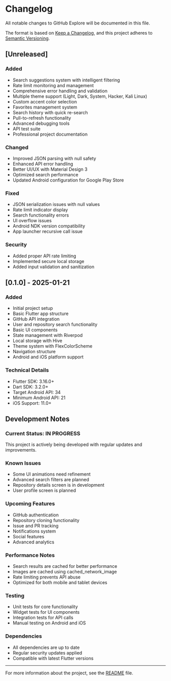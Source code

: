 # Changelog

All notable changes to GitHub Explore will be documented in this file.

The format is based on [Keep a Changelog](https://keepachangelog.com/en/1.0.0/),
and this project adheres to [Semantic Versioning](https://semver.org/spec/v2.0.0.html).

## [Unreleased]

### Added
- Search suggestions system with intelligent filtering
- Rate limit monitoring and management
- Comprehensive error handling and validation
- Multiple theme support (Light, Dark, System, Hacker, Kali Linux)
- Custom accent color selection
- Favorites management system
- Search history with quick re-search
- Pull-to-refresh functionality
- Advanced debugging tools
- API test suite
- Professional project documentation

### Changed
- Improved JSON parsing with null safety
- Enhanced API error handling
- Better UI/UX with Material Design 3
- Optimized search performance
- Updated Android configuration for Google Play Store

### Fixed
- JSON serialization issues with null values
- Rate limit indicator display
- Search functionality errors
- UI overflow issues
- Android NDK version compatibility
- App launcher recursive call issue

### Security
- Added proper API rate limiting
- Implemented secure local storage
- Added input validation and sanitization

## [0.1.0] - 2025-01-21

### Added
- Initial project setup
- Basic Flutter app structure
- GitHub API integration
- User and repository search functionality
- Basic UI components
- State management with Riverpod
- Local storage with Hive
- Theme system with FlexColorScheme
- Navigation structure
- Android and iOS platform support

### Technical Details
- Flutter SDK: 3.16.0+
- Dart SDK: 3.2.0+
- Target Android API: 34
- Minimum Android API: 21
- iOS Support: 11.0+

## Development Notes

### Current Status: IN PROGRESS
This project is actively being developed with regular updates and improvements.

### Known Issues
- Some UI animations need refinement
- Advanced search filters are planned
- Repository details screen is in development
- User profile screen is planned

### Upcoming Features
- GitHub authentication
- Repository cloning functionality
- Issue and PR tracking
- Notifications system
- Social features
- Advanced analytics

### Performance Notes
- Search results are cached for better performance
- Images are cached using cached_network_image
- Rate limiting prevents API abuse
- Optimized for both mobile and tablet devices

### Testing
- Unit tests for core functionality
- Widget tests for UI components
- Integration tests for API calls
- Manual testing on Android and iOS

### Dependencies
- All dependencies are up to date
- Regular security updates applied
- Compatible with latest Flutter versions

---

For more information about the project, see the [README](README.md) file.
